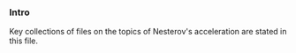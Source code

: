 ### **Intro**

Key collections of files on the topics of Nesterov's acceleration are stated in this file.



